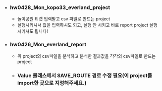  - ### hw0428_Mon_kopo33_everland_project
	- 놀이공원 티켓 입력받고 csv 파일로 만드는 project
	- 실행시키셔서 값을 입력하셔도 되고, 실행 안 시키고 바로 report project 실행시키셔도 됩니다!
 - ### hw0426_Mon_everland_report
	- 위 project의 csv파일을 분석하고 분석한 결과값을 각각의 csv파일로 만드는 project
	- ### Value 클래스에서 SAVE_ROUTE 경로 수정 필요(이 project를 import한 곳으로 지정해주세요.)